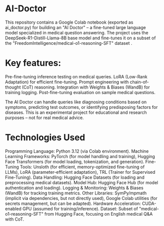 # AI-Doctor
This repository contains a Google Colab notebook (exported as ai_doctor.py) for building an "AI Doctor" – a fine-tuned large language model specialized in medical question answering. The project uses the DeepSeek-R1-Distill-Llama-8B base model and fine-tunes it on a subset of the "FreedomIntelligence/medical-o1-reasoning-SFT" dataset .
# Key features:

Pre-fine-tuning inference testing on medical queries.
LoRA (Low-Rank Adaptation) for efficient fine-tuning.
Prompt engineering with chain-of-thought (CoT) reasoning.
Integration with Weights & Biases (WandB) for training logging.
Post-fine-tuning evaluation on sample medical questions.

The AI Doctor can handle queries like diagnosing conditions based on symptoms, predicting test outcomes, or identifying predisposing factors for diseases. This is an experimental project for educational and research purposes – not for real medical advice.
# Technologies Used

Programming Language: Python 3.12 (via Colab environment).
Machine Learning Frameworks: PyTorch (for model handling and training), Hugging Face Transformers (for model loading, tokenization, and generation).
Fine-Tuning Tools: Unsloth (for efficient, memory-optimized fine-tuning of LLMs), LoRA (parameter-efficient adaptation), TRL (Trainer for Supervised Fine-Tuning).
Data Handling: Hugging Face Datasets (for loading and preprocessing medical datasets).
Model Hub: Hugging Face Hub (for model authentication and loading).
Logging & Monitoring: Weights & Biases (WandB) for tracking training metrics.
Other Libraries: SymPy/mpmath (implicit via dependencies, but not directly used), Google Colab utilities (for secrets management, but can be adapted).
Hardware Acceleration: CUDA-enabled GPU (assumed for training/inference).
Dataset: Subset of "medical-o1-reasoning-SFT" from Hugging Face, focusing on English medical Q&A with CoT.
